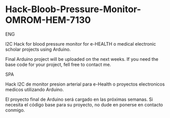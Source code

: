 # Hack-Bloob-Pressure-Monitor-OMROM-HEM-7130
ENG

I2C Hack for blood pressure monitor for e-HEALTH o medical electronic scholar projects using Arduino.

Final Arduino project will be uploaded on the next weeks. If you need the base code for your project, fell free to contact me.

SPA

Hack I2C de monitor presion arterial para e-Health o proyectos electronicos medicos utilizando Arduino.

El proyecto final de Arduino será cargado en las próximas semanas. Si necesita el código base para su proyecto, no dude en ponerse en contacto conmigo.
